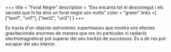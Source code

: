 +++
title = "Forat Negre"
description = "Ens encanta tot el desconegut i els secrets que hi ha dins un forat negre són molts"
color = "green"
links =[
  ["text1", "url1"],
  ["text2", "url2"]
]
+++

Es tracta d'un objecte astronòmic supermassiu que mostra uns efectes gravitacionals enormes de manera que res (ni partícules ni radiació electromagnètica) pot superar del seu horitzó de successos. És a dir res pot escapar del seu interior.
